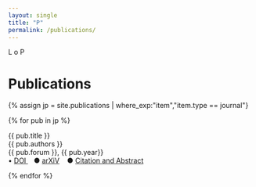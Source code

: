 ```yaml
---
layout: single
title: "P"
permalink: /publications/
---
```


L o P

<h1 class="mt-4">Publications</h1>
{% assign jp = site.publications | where_exp:"item","item.type == journal"}

<!-- {% assign publications = jp | sort: "date_of_entry" | reverse %} -->

{% for pub in jp %}
<div class="pubitem">
  <div class="pubtitle">
    {{ pub.title }}
  </div>
  <div class="pubauthors">
    {{ pub.authors }}
  </div>
  <div class="pubinfo">
    {{ pub.forum }}, {{ pub.year}}
  </div>
  <div class="publinks">
  &#8226; <a href="{{pub.doi}}"> DOI </a>&nbsp;&nbsp; &#9679; <a href="{{pub.arxiv}}">arXiV</a>
    &nbsp;&nbsp; &#9679; <a href="{{pub.url | relative_url }}">Citation and Abstract</a>
  </div>
</div>

{% endfor %}
